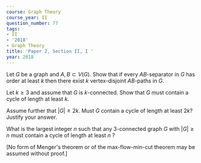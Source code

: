 ```yaml
---
course: Graph Theory
course_year: II
question_number: 77
tags:
- II
- '2018'
- Graph Theory
title: 'Paper 2, Section II, I '
year: 2018
---
```




Let $G$ be a graph and $A, B \subset V(G)$. Show that if every $A B$-separator in $G$ has order at least $k$ then there exist $k$ vertex-disjoint $A B$-paths in $G$.

Let $k \geqslant 3$ and assume that $G$ is $k$-connected. Show that $G$ must contain a cycle of length at least $k$.

Assume further that $|G| \geqslant 2 k$. Must $G$ contain a cycle of length at least $2 k ?$ Justify your answer.

What is the largest integer $n$ such that any 3-connected graph $G$ with $|G| \geqslant n$ must contain a cycle of length at least $n$ ?

[No form of Menger's theorem or of the max-flow-min-cut theorem may be assumed without proof.]